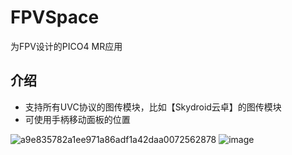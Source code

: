 # FPVSpace
为FPV设计的PICO4 MR应用

## 介绍
 - 支持所有UVC协议的图传模块，比如【Skydroid云卓】的图传模块
 - 可使用手柄移动面板的位置

![a9e835782a1ee971a86adf1a42daa0072562878](https://user-images.githubusercontent.com/51113234/218318370-ab7e6fa0-1680-41f0-87a2-5c06b64cd0b7.jpg)
![image](https://user-images.githubusercontent.com/51113234/218318561-c2adfbf6-3fa0-4ece-96a5-16fb70ada895.png)
